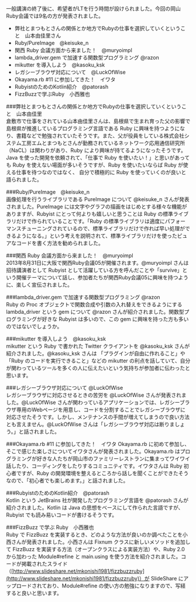 一般講演の終了後に、希望者がLTを行う時間が設けられました。今回の岡山Ruby会議では9名の方が発表されました。

- 弊社とまつもとさんの関係とか地方でRubyの仕事を選択していくということ　山本由佳里さん  
- Ruby/PureImage　@keisuke_n  
- 関西 Ruby 会議方面から来ました！　@muryoimpl  
- lambda_driver.gem で加速する関数型プログラミング  @razon  
- mikutter を導入しよう　@kasoku_ksk  
- レガシーブラウザ対応について　@LuckOfWise  
- Okayama.rb #11 に参加してきた！　イワタ  
- RubyistのためのKotlin紹介　@patorash  
- FizzBuzzで学ぶRuby　小西雅也

###弊社とまつもとさんの関係とか地方でRubyの仕事を選択していくということ　山本由佳里  
倉敷市で仕事をされている山本由佳里さんは、島根県で生まれ育った父の影響で島根県が推進しているプログラミング言語である Ruby に興味を持つようになり、書籍などで勉強されていたそうです。また、父が役員をしている株式会社システム工房エムとまつもとさんが勤務されているネットワーク応用通信研究所（NaCL）は関わりがあり、Ruby により興味が持てるようになったそうです。Java を使った開発を依頼されて、「仕事で Ruby を使いたい！」と思いがあっても Ruby を使えない場面が多いそうですが、Ruby を使いたいならば Ruby が使える仕事を待つなのではなく、 自分で積極的に Ruby を使っていくのが良いと語られました。

###Ruby/PureImage　@keisuke_n  
画像処理を行うライブラリである PureImage について @keisuke_n さんが発表されました。PureImage には文字やグラフの描画をはじめとする様々な機能がありますが、Rubyist にとって何よりも嬉しいと思うことは Ruby の標準ライブラリだけで作られていることです。「Ruby の標準ライブラリは適度にパフォーマンスチューニングされているので、標準ライブラリだけで作れば早い処理ができるようになる。」という考えを説明されて、標準ライブラリだけを使ったピュアなコードを書く方法を勧められました。

###関西 Ruby 会議方面から来ました！　@muryoimpl  
2013年8月31日に大阪で関西Ruby会議05が開催されます。@muryoimpl さんは招待講演者として Rubyist として活躍している方を呼んだことや「survive」という開催テーマについて話し、参加者たちが関西Ruby会議05に興味を持つように、楽しく宣伝されました。

###lambda_driver.gem で加速する関数型プログラミング  @razon  
Ruby の Proc オブジェクトで関数合成や引数の入れ替えをできるようにする lambda_driver という gem について @razon さんが紹介されました。関数型プログラミングが好きな Rubyist は多いので、この gem に興味を持った方も多いのではないでしょうか。

###mikutter を導入しよう　@kasoku_ksk  
mikutter という Ruby で書かれた Twitter クライアントを @kasoku_ksk さんが紹介されました。@kasoku_ksk さんは 「プラグインが自由に作れること」や「Ruby のコードを実行できること」などの mikutter の利点を話していて、自分が関わっているツールを多くの人に伝えたいという気持ちが参加者に伝わったと思います。

###レガシーブラウザ対応について @LuckOfWise  
レガシーブラウザに対応させるときの苦労を @LuckOfWise さんが発表されました。@LuckOfWise さんが関わっているアプリケーションでは、レガシーブラウザ専用のWebページを用意し、コードを分割することでレガシーブラウザに対応させたそうです。しかし、メンテナンスの手間が増えてしまうので良い方法とも言えません。@LuckOfWise さんは「レガシーブラウザ対応は断りましょう。」と話されました。

###Okayama.rb #11 に参加してきた！　イワタ
Okayama.rb に初めて参加し、そこで感じた楽しさについてイワタさんが発表されました。Okayama.rb はプログラミングが好きな人たちが岡山市のファミリーレストランに集まってワイワイ話したり、コーディングをしたりするコミュニティです。イワタさんは Ruby 初心者ですが、Ruby の開発環境を整えるところから話しを聞くことができたそうなので、「初心者でも楽しめます。」と話されました。

###RubyistのためのKotlin紹介　@patorash  
Kotlin という JetBrains 社が開発したプログラミング言語を @patorash さんが紹介されました。Kotlin は Java の思想をベースにして作られた言語ですが、Rubyist でも読み易いコードが書けるそうです。

###FizzBuzz で学ぶ Ruby　小西雅也  
Ruby で FizzBuzz を実装するとき、どのような方法が良いのか調べたことを小西さんが発表されました。小西さんは Fixnum クラスに新しいメソッドを追加して FizzBuzz を実装する方法（オープンクラスによる実装方法）や、Ruby 2.0 から加わった Module#refine と main.using を使う方法を紹介されました。コードが掲載されたスライド（[http://www.slideshare.net/mkonishi1981/fizzbuzzruby](http://www.slideshare.net/mkonishi1981/fizzbuzzruby)）が SlideShare にアップロードされており、Module#refine の使い方の勉強になりますので、写経すると良いと思います。
